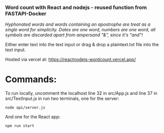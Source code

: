 ### **Word count with React and nodejs - reused function from FASTAPI-Docker**

_Hyphonated words and words containing an apostrophe are treat as a single word for simplicity._
_Dates are one word, numbers are one word, all symbols are discarded apart from ampersand "&", since it's "and"!_

Either enter text into the text input or drag & drop a plaintext.txt file into the text input.

Hosted via vercel at: https://reactnodejs-wordcount.vercel.app/

# Commands:
To run locally, uncomment the localhost line 32 in src/App.js and line 37 in src/TextInput.js in  run two terminals, one for the server:
```
node api/server.js
```

And one for the React app:
```
npm run start
```
